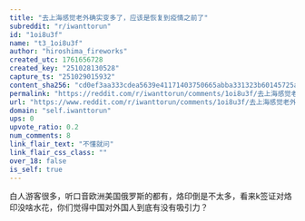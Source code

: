 ```yaml
---
title: "去上海感觉老外确实变多了，应该是恢复到疫情之前了"
subreddit: "r/iwanttorun"
id: "1oi8u3f"
name: "t3_1oi8u3f"
author: "hiroshima_fireworks"
created_utc: 1761656728
created_key: "251028130528"
capture_ts: "251029015932"
content_sha256: "cd0ef3aa333cdea5639e41171403750665abba331323b60145725a3f84699ae6"
permalink: "https://reddit.com/r/iwanttorun/comments/1oi8u3f/去上海感觉老外确实变多了应该是恢复到疫情之前了/"
url: "https://www.reddit.com/r/iwanttorun/comments/1oi8u3f/去上海感觉老外确实变多了应该是恢复到疫情之前了/"
domain: "self.iwanttorun"
ups: 0
upvote_ratio: 0.2
num_comments: 8
link_flair_text: "不懂就问"
link_flair_css_class: ""
over_18: false
is_self: true
---
```


白人游客很多，听口音欧洲美国俄罗斯的都有，烙印倒是不太多，看来k签证对烙印没啥水花，你们觉得中国对外国人到底有没有吸引力？
